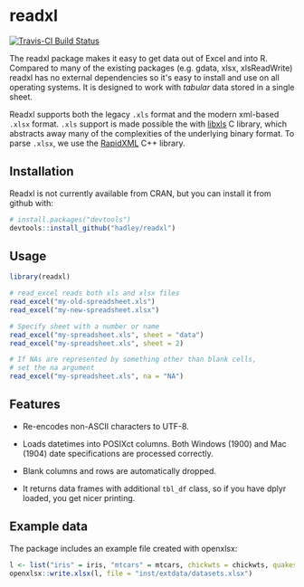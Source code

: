 # readxl

[![Travis-CI Build Status](https://travis-ci.org/hadley/readxl.png?branch=master)](https://travis-ci.org/hadley/readxl)

The readxl package makes it easy to get data out of Excel and into R. Compared to many of the existing packages (e.g. gdata, xlsx, xlsReadWrite) readxl has no external dependencies so it's easy to install and use on all operating systems.  It is designed to work with _tabular_ data stored in a single sheet.

Readxl supports both the legacy `.xls` format and the modern xml-based `.xlsx` format. `.xls` support is made possible the with [libxls](http://sourceforge.net/projects/libxls/) C library, which abstracts away many of the complexities of the underlying binary format. To parse `.xlsx`, we use the [RapidXML](http://rapidxml.sourceforge.net) C++ library.

## Installation

Readxl is not currently available from CRAN, but you can install it from github with:

```R
# install.packages("devtools")
devtools::install_github("hadley/readxl")
```

## Usage

```R
library(readxl)

# read_excel reads both xls and xlsx files
read_excel("my-old-spreadsheet.xls")
read_excel("my-new-spreadsheet.xlsx")

# Specify sheet with a number or name
read_excel("my-spreadsheet.xls", sheet = "data")
read_excel("my-spreadsheet.xls", sheet = 2)

# If NAs are represented by something other than blank cells,
# set the na argument
read_excel("my-spreadsheet.xls", na = "NA")
```

## Features

* Re-encodes non-ASCII characters to UTF-8.

* Loads datetimes into POSIXct columns. Both Windows (1900) and Mac (1904) 
  date specifications are processed correctly.

* Blank columns and rows are automatically dropped.

* It returns data frames with additional `tbl_df` class, so if you have
  dplyr loaded, you get nicer printing.

## Example data

The package includes an example file created with openxlsx:

```R
l <- list("iris" = iris, "mtcars" = mtcars, chickwts = chickwts, quakes = quakes)
openxlsx::write.xlsx(l, file = "inst/extdata/datasets.xlsx")
```
